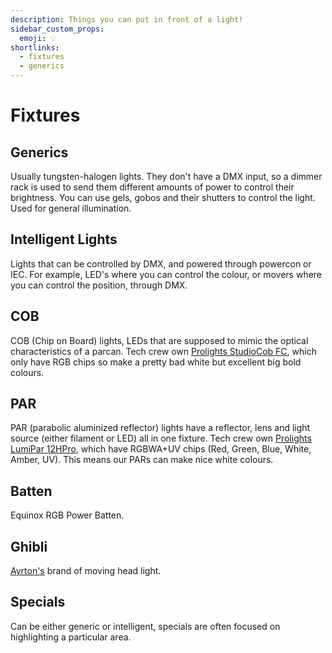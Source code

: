 ```yaml
---
description: Things you can put in front of a light!
sidebar_custom_props:
  emoji: 💡
shortlinks:
  - fixtures
  - generics
---
```


# Fixtures

## Generics

Usually tungsten-halogen lights.
They don't have a DMX input, so a dimmer rack is used to send them different amounts of power to control their brightness.
You can use gels, gobos and their shutters to control the light.
Used for general illumination.

## Intelligent Lights

Lights that can be controlled by DMX, and powered through powercon or IEC.
For example, LED's where you can control the colour, or movers where you can control the position, through DMX.

## COB

COB (Chip on Board) lights, LEDs that are supposed to mimic the optical characteristics of a parcan.
Tech crew own [Prolights StudioCob FC](https://www.prolights.it/en/product/STUDIOCOBFC),
which only have RGB chips so make a pretty bad white but excellent big bold colours.

## PAR

PAR (parabolic aluminized reflector) lights have a reflector, lens and light source (either filament or LED) all in one fixture.
Tech crew own [Prolights LumiPar 12HPro](https://www.prolights.it/en/product/LUMIPAR12HPRO), which have RGBWA+UV chips (Red, Green, Blue, White, Amber, UV).
This means our PARs can make nice white colours.

## Batten

Equinox RGB Power Batten.

## Ghibli

[Ayrton's](https://www.ayrton.eu/produit/ghibli/) brand of moving head light.

## Specials

Can be either generic or intelligent, specials are often focused on highlighting a particular area.
